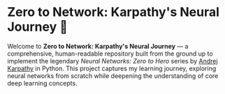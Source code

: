 # Zero to Network: Karpathy's Neural Journey 🚀

Welcome to **Zero to Network: Karpathy's Neural Journey** — a comprehensive, human-readable repository built from the ground up to implement the legendary *Neural Networks: Zero to Hero* series by [Andrej Karpathy](https://www.youtube.com/playlist?list=PLAqhIrjkxbuWI23v9cThsA9GvCAUhRvKZ) in Python. This project captures my learning journey, exploring neural networks from scratch while deepening the understanding of core deep learning concepts.
